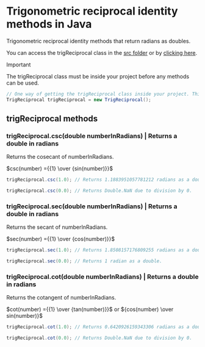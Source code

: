 # Trigonometric reciprocal identity methods in Java

Trigonometric reciprocal identity methods that return radians as doubles.

You can access the trigReciprocal class in the [src folder](src) or by [clicking here](src/TrigReciprocal.java).

> [!IMPORTANT]
> The trigReciprocal class must be inside your project before any methods can be used.

```Java
// One way of getting the trigReciprocal class inside your project. This requires the class to be in the same folder as the file using this code.
TrigReciprocal trigReciprocal = new TrigReciprocal();
```

## trigReciprocal methods

### trigReciprocal.csc(double numberInRadians) | Returns a double in radians

Returns the cosecant of numberInRadians.

$csc(number) ={{1} \over {sin(number)}}$

```Java
trigReciprocal.csc(1.0); // Returns 1.1883951057781212 radians as a double.
```

```Java
trigReciprocal.csc(0.0); // Returns Double.NaN due to division by 0.
```

### trigReciprocal.sec(double numberInRadians) | Returns a double in radians

Returns the secant of numberInRadians.

$sec(number) ={{1} \over {cos(number)}}$

```Java
trigReciprocal.sec(1.0); // Returns 1.8508157176809255 radians as a double.
```

```Java
trigReciprocal.sec(0.0); // Returns 1 radian as a double.
```

### trigReciprocal.cot(double numberInRadians) | Returns a double in radians

Returns the cotangent of numberInRadians.

$cot(number) ={{1} \over {tan(number)}}$ or ${cos(number) \over sin(number)}$

```Java
trigReciprocal.cot(1.0); // Returns 0.6420926159343306 radians as a double.
```

```Java
trigReciprocal.cot(0.0); // Returns Double.NaN due to division by 0.
```
